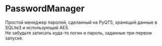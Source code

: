 # PasswordManager
Простой менеджер паролей, сделанный на PyQT5, хранящий данные в SQLite3 и использующий AES. <br>
Не забудьте записать куда-то логин и пароль, заданные при первом запуске.
